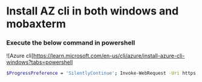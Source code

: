# Install AZ cli in both windows and mobaxterm

### Execute the below command in powershell
![Azure cli]https://learn.microsoft.com/en-us/cli/azure/install-azure-cli-windows?tabs=powershell
```bash
$ProgressPreference = 'SilentlyContinue'; Invoke-WebRequest -Uri https://aka.ms/installazurecliwindows -OutFile .\AzureCLI.msi; Start-Process msiexec.exe -Wait -ArgumentList '/I AzureCLI.msi /quiet'; Remove-Item .\AzureCLI.msi
```
